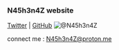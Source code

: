 ### N45h3n4Z website

[Twitter](https://twitter.com/n45h3n4z) | 
[GitHub](https://github.com/N45h3n4Z)
![@N45h3n4Z](https://dgbijzg00pxv8.cloudfront.net/5a8dda80-25a2-495b-bf5b-ddb3fb3eccea/000000-0000000000/11511530853886246598046487193937167826948097841233396460438562165665053382183/ITEM_PREVIEW1.jpg)

connect me : N45h3n4Z@proton.me
